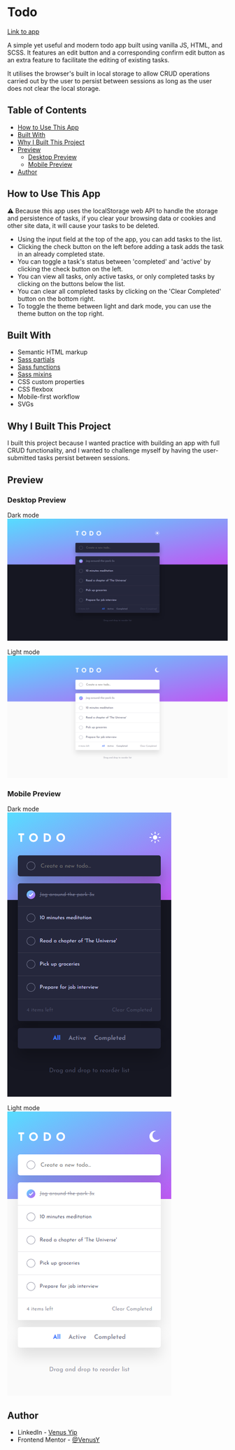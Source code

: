 # Todo

[Link to app](https://venusy.github.io/todo/)

A simple yet useful and modern todo app built using vanilla JS, HTML, and SCSS. It features an edit button and a corresponding confirm edit button as an extra feature to facilitate the editing of existing tasks.

It utilises the browser's built in local storage to allow CRUD operations carried out by the user to persist between sessions as long as the user does not clear the local storage.

## Table of Contents

- [How to Use This App](#how-to-use-this-app)
- [Built With](#built-with)
- [Why I Built This Project](#why-i-built-this-project)
- [Preview](#preview)
  - [Desktop Preview](#desktop-preview)
  - [Mobile Preview](#mobile-preview)
- [Author](#author)

## How to Use This App

⚠️ Because this app uses the localStorage web API to handle the storage and 
persistence of tasks, if you clear your browsing data or cookies and other site 
data, it will cause your tasks to be deleted.

- Using the input field at the top of the app, you can add tasks to the list.
- Clicking the check button on the left before adding a task adds the task in 
an already completed state.
- You can toggle a task's status between 'completed' and 'active' by clicking 
the check button on the left.
- You can view all tasks, only active tasks, or only completed tasks by clicking 
on the buttons below the list.
- You can clear all completed tasks by clicking on the 'Clear Completed' button 
on the bottom right.
- To toggle the theme between light and dark mode, you can use the theme button 
on the top right.

## Built With

- Semantic HTML markup
- [Sass partials](https://sass-lang.com/documentation/at-rules/use/#partials)
- [Sass functions](https://sass-lang.com/documentation/at-rules/function/)
- [Sass mixins](https://sass-lang.com/documentation/at-rules/mixin/)
- CSS custom properties
- CSS flexbox
- Mobile-first workflow
- SVGs

## Why I Built This Project

I built this project because I wanted practice with building an app with full 
CRUD functionality, and I wanted to challenge myself by having the user-submitted 
tasks persist between sessions.

## Preview

### Desktop Preview

Dark mode  
![Dark desktop preview](images/readme-images/desktop-dark.png)

Light mode  
![Light desktop preview](images/readme-images/desktop-light.png)

### Mobile Preview

Dark mode  
![Dark mobile preview](images/readme-images/mobile-dark.png)

Light mode  
![Light mobile preview](images/readme-images/mobile-light.png)

## Author

- LinkedIn - [Venus Yip](https://www.linkedin.com/in/venus-yip-869aa4217/)
- Frontend Mentor - [@VenusY](https://www.frontendmentor.io/profile/VenusY)
